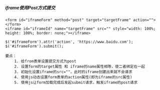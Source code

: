 ##### iframe使用Post方式提交
    <form id="iframeForm" method="post" target="targetFrame" action=""></form>
    <iframe id="iframeId" name="targetFrame" src="" style="width: 100%; height: 100%; border: none;"></iframe>
    
    $('#iframeForm').attr('action', 'https://www.baidu.com');
    $('#iframeForm').submit();
    
    要点：
        1. 给from表单设置提交方式为post
        2. 设置form的target属性 和 iframe的name属性相等，使二者绑定在一起
        3. 初始化设置iframe的src=""，此时的iframe创建出来就不会请求
        4. 使用js动态设置form表单的action属性(即为iframe的src属性)
        5. 使用js让form加载完成后发起submit请求，触发iframe的post请求